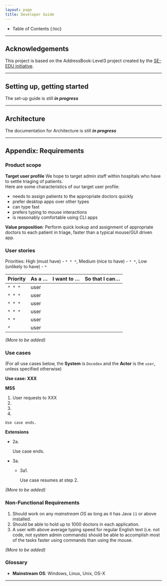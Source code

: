```yaml
---
layout: page
title: Developer Guide
---
```

* Table of Contents
{:toc}

--------------------------------------------------------------------------------------------------------------------

## **Acknowledgements**

This project is based on the AddressBook-Level3 project created by the [SE-EDU initiative](https://se-education.org).

--------------------------------------------------------------------------------------------------------------------

## **Setting up, getting started**

The set-up guide is still **_in progress_**

--------------------------------------------------------------------------------------------------------------------

## Architecture

The documentation for Architecture is still **_in progress_**

--------------------------------------------------------------------------------------------------------------------

## **Appendix: Requirements**

### Product scope

**Target user profile**
We hope to target admin staff within hospitals who have to settle triaging of patients. <br>
Here are some characteristics of our target user profile: <br>
* needs to assign patients to the appropriate doctors quickly
* prefer desktop apps over other types
* can type fast
* prefers typing to mouse interactions
* is reasonably comfortable using CLI apps

**Value proposition**: Perform quick lookup and assignment of appropriate doctors to each patient in triage, faster than a typical mouse/GUI driven app.


### User stories

Priorities: High (must have) - `* * *`, Medium (nice to have) - `* *`, Low (unlikely to have) - `*`

| Priority | As a …​                                    | I want to …​                     | So that I can…​                                                        |
| -------- |--------------------------------------------| ------------------------------ | ---------------------------------------------------------------------- |
| `* * *`  | user                                       |          |                  |
| `* * *`  | user                                       |                |                                                                        |
| `* * *`  | user                                       |                 |                                    |
| `* * *`  | user                                       |           |  |
| `* *`    | user                                       |    |                 |
| `*`      | user                                       |            |                                                 |

*{More to be added}*

### Use cases

(For all use cases below, the **System** is `Docedex` and the **Actor** is the `user`, unless specified otherwise)

**Use case: XXX**

**MSS**

1.  User requests to XXX
2.  
3.  
4.  

    Use case ends.

**Extensions**

* 2a. 

  Use case ends.

* 3a. 

    * 3a1. 

      Use case resumes at step 2.

*{More to be added}*

### Non-Functional Requirements

1.  Should work on any _mainstream OS_ as long as it has Java `11` or above installed.
2.  Should be able to hold up to 1000 doctors in each application.
3.  A user with above average typing speed for regular English text (i.e. not code, not system admin commands) should be able to accomplish most of the tasks faster using commands than using the mouse.

*{More to be added}*

### Glossary

* **Mainstream OS**: Windows, Linux, Unix, OS-X

--------------------------------------------------------------------------------------------------------------------

